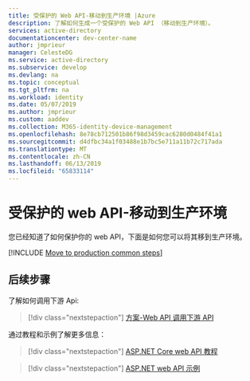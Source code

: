 ```yaml
---
title: 受保护的 Web API-移动到生产环境 |Azure
description: 了解如何生成一个受保护的 Web API （移动到生产环境）。
services: active-directory
documentationcenter: dev-center-name
author: jmprieur
manager: CelesteDG
ms.service: active-directory
ms.subservice: develop
ms.devlang: na
ms.topic: conceptual
ms.tgt_pltfrm: na
ms.workload: identity
ms.date: 05/07/2019
ms.author: jmprieur
ms.custom: aaddev
ms.collection: M365-identity-device-management
ms.openlocfilehash: 8e78cb712501b86f98d3459cac6280d0484f41a1
ms.sourcegitcommit: d4dfbc34a1f03488e1b7bc5e711a11b72c717ada
ms.translationtype: MT
ms.contentlocale: zh-CN
ms.lasthandoff: 06/13/2019
ms.locfileid: "65833114"
---
```

# <a name="protected-web-api---move-to-production"></a>受保护的 web API-移动到生产环境

您已经知道了如何保护你的 web API，下面是如何您可以将其移到生产环境。

[!INCLUDE [Move to production common steps](../../../includes/active-directory-develop-scenarios-production.md)]

## <a name="next-steps"></a>后续步骤

了解如何调用下游 Api:

> [!div class="nextstepaction"]
> [方案-Web API 调用下游 API](scenario-web-api-call-api-overview.md)

通过教程和示例了解更多信息：

> [!div class="nextstepaction"]
> [ASP.NET Core web API 教程](https://github.com/Azure-Samples/active-directory-dotnet-native-aspnetcore-v2)

> [!div class="nextstepaction"]
> [ASP.NET web API 示例](https://github.com/azureadquickstarts/appmodelv2-nativeclient-dotnet)
